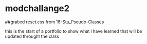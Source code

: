# modchallange2
##grabed reset.css from 16-Stu_Pseudo-Classes

this is the start of a portfolio to show what i have learned that will be updated throught the class

